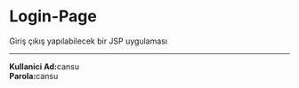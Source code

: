 # Login-Page
Giriş çıkış yapılabilecek bir JSP uygulaması <br>
<hr>
<strong>Kullanici Ad:</strong>cansu <br>
<strong>Parola:</strong>cansu
